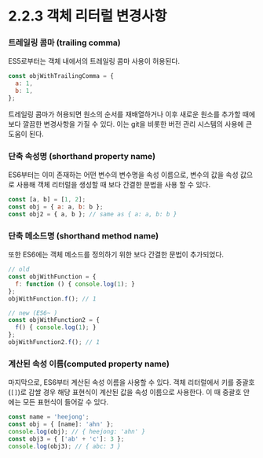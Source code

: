 # 2.2.3 객체 리터럴 변경사항

### **트레일링 콤마 \(trailing comma\)**

ES5로부터는 객체 내에서의 트레일링 콤마 사용이 허용된다.

```javascript
const objWithTrailingComma = {
  a: 1,
  b: 1,
};
```

트레일링 콤마가 허용되면 원소의 순서를 재배열하거나 이후 새로운 원소를 추가할 때에 보다 깔끔한 변경사항을 가질 수 있다. 이는 git을 비롯한 버전 관리 시스템의 사용에 큰 도움이 된다.

### **단축 속성명 \(shorthand property name\)**

ES6부터는 이미 존재하는 어떤 변수의 변수명을 속성 이름으로, 변수의 값을 속성 값으로 사용해 객체 리터럴을 생성할 때 보다 간결한 문법을 사용 할 수 있다.

```javascript
const [a, b] = [1, 2];
const obj = { a: a, b: b };
const obj2 = { a, b }; // same as { a: a, b: b }
```

### **단축 메소드명 \(shorthand method name\)**

또한 ES6에는 객체 메소드를 정의하기 위한 보다 간결한 문법이 추가되었다.

```javascript
// old
const objWithFunction = {
  f: function () { console.log(1); }
};
objWithFunction.f(); // 1

// new (ES6~ )
const objWithFunction2 = {
  f() { console.log(1); }
};
objWithFunction2.f(); // 1
```

### **계산된 속성 이름\(computed property name\)**

마지막으로, ES6부터 계산된 속성 이름을 사용할 수 있다. 객체 리터럴에서 키를 중괄호\(`[]`\)로 감쌀 경우 해당 표현식이 계산된 값을 속성 이름으로 사용한다. 이 때 중괄호 안에는 모든 표현식이 들어갈 수 있다.

```javascript
const name = 'heejong';
const obj = { [name]: 'ahn' };
console.log(obj); // { heejong: 'ahn' }
const obj3 = { ['ab' + 'c']: 3 };
console.log(obj3); // { abc: 3 }
```

